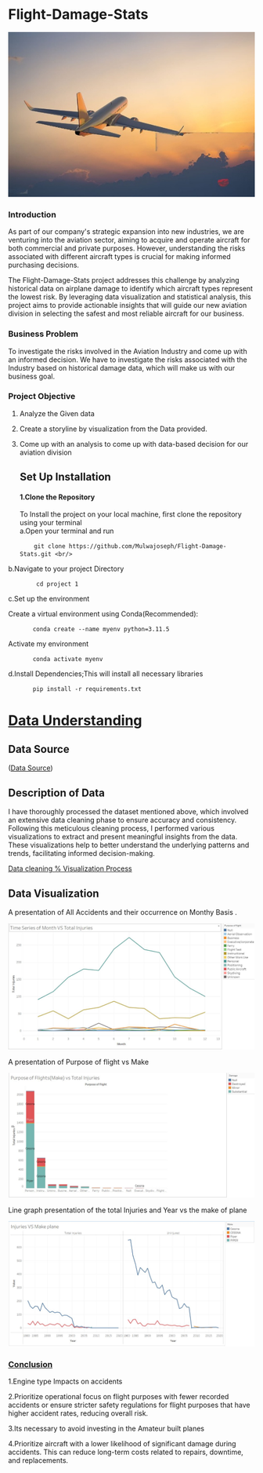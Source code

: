 # Flight-Damage-Stats
 
 <img src="Images/image.jpg" alt="Plane Image" width="900"/>

 
  ### Introduction
As part of our company's strategic expansion into new industries, we are venturing into the aviation sector, aiming to acquire and operate aircraft for both commercial and private purposes. However, understanding the risks associated with different aircraft types is crucial for making informed purchasing decisions.

The Flight-Damage-Stats project addresses this challenge by analyzing historical data on airplane damage to identify which aircraft types represent the lowest risk. By leveraging data visualization and statistical analysis, this project aims to provide actionable insights that will guide our new aviation division in selecting the safest and most reliable aircraft for our business.

### Business Problem
To investigate the risks involved in the Aviation Industry and come up with an informed decision. We have to investigate the risks associated with the Industry  based on historical damage data, which will make us with our business goal.

### Project Objective
1. Analyze the Given data
2. Create a storyline by visualization from the Data provided.
3. Come up with an analysis to come up with data-based decision for our aviation division

   ## Set Up Installation

   #### 1.Clone the Repository 
   To Install the project on your local machine, first clone the repository using your terminal <br/>
  a.Open your terminal and run </br>

           git clone https://github.com/Mulwajoseph/Flight-Damage-Stats.git <br/>

  b.Navigate to your project Directory  

            cd project 1 

  c.Set up the environment<br/> 

  Create a virtual environment using Conda(Recommended):<br/>

           conda create --name myenv python=3.11.5  
  Activate my environment <br/>
  
           conda activate myenv

 d.Install Dependencies;This will install all necessary libraries<br/>

           pip install -r requirements.txt 
 
 # <u> Data Understanding </u>

## Data Source 
  ([Data Source](https://www.kaggle.com/datasets/khsamaha/aviation-accident-database-synopses))

## Description of Data 
I have thoroughly processed the dataset mentioned above, which involved an extensive data cleaning phase to ensure accuracy and consistency. Following this meticulous cleaning process, I performed various visualizations to extract and present meaningful insights from the data. These visualizations help to better understand the underlying patterns and trends, facilitating informed decision-making.

[Data cleaning % Visualization Process](joseph.ipynb)

## Data Visualization 
 A presentation of All Accidents and their occurrence on Monthy Basis .

 ![Data Visualization](Images/Snips/Time_series_Injuries.JPG)

 A presentation of Purpose of flight vs Make

 ![Flight vs Make](Images/Snips/Purpose_vs_Injuries.JPG)
 

 Line  graph presentation of the total Injuries and Year vs the make of plane 

 ![Month vs Total Injuries](Images/Snips/Injuries_vs_Make.JPG)

###  <u> Conclusion </u>

1.Engine type Impacts on accidents  <br>

2.Prioritize operational focus on flight purposes with fewer recorded accidents or ensure stricter safety regulations for flight purposes that have higher accident rates, reducing overall risk.<br>

3.Its necessary to avoid investing in the Amateur built planes<br>

4.Prioritize aircraft with a lower likelihood of significant damage during accidents. This can reduce long-term costs related to repairs, downtime, and replacements.<br>


 